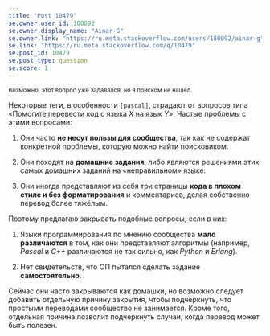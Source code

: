 ```yaml
---
title: "Post 10479"
se.owner.user_id: 180092
se.owner.display_name: "Ainar-G"
se.owner.link: "https://ru.meta.stackoverflow.com/users/180092/ainar-g"
se.link: "https://ru.meta.stackoverflow.com/q/10479"
se.post_id: 10479
se.post_type: question
se.score: 1
---
```



<p><sub>Возможно, этот вопрос уже задавался, но я поиском не
нашёл.</sub></p>

<p>Некоторые теги, в особенности <code>[pascal]</code>, страдают от
вопросов типа «Помогите перевести код с языка <i>X</i> на язык
<i>Y</i>».  Частые проблемы с этими вопросами:</p>

<ol>
<li>
<p>Они часто <strong>не несут пользы для сообщества</strong>, так как не
содержат конкретной проблемы, которую можно найти поисковиком.</p>
</li>
<li>
<p>Они походят на <strong>домашние задания</strong>, либо являются
решениями этих самых домашних заданий на «неправильном» языке.</p>
</li>
<li>
<p>
Они иногда представляют из себя три страницы <strong>кода в плохом стиле
и без форматирования</strong> и комментариев, делая собственно перевод
более тяжёлым.</p>
</li>
</ol>

<p>Поэтому предлагаю закрывать подобные вопросы, если в них:</p>

<ol>
<li>
<p>Языки программирования по мнению сообщества <strong>мало
различаются</strong> в том, как они представляют алгоритмы (например,
<i>Pascal</i> и <i>C++</i> различаются не так сильно, как <i>Python</i>
и <i>Erlang</i>).</p>
</li>
<li>
<p>Нет свидетельств, что ОП пытался сделать задание
<strong>самостоятельно</strong>.</p>
</li>
</ol>

<p>Сейчас они часто закрываются как домашки, но возможно следует добавить
отдельную причину закрытия, чтобы подчеркнуть, что простыми переводами
сообщество не занимается.  Кроме того, отдельная причина позволит
подчеркнуть случаи, когда перевод может быть полезен.</p>
